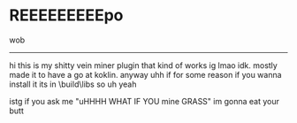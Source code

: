 # REEEEEEEEEpo
wob

---
hi this is my shitty vein miner plugin that kind of works ig lmao idk. 
mostly made it to have a go at koklin.
anyway uhh if for some reason if you wanna install it its in \build\libs so uh yeah

istg if you ask me "uHHHH WHAT IF YOU mine GRASS" im gonna eat your butt